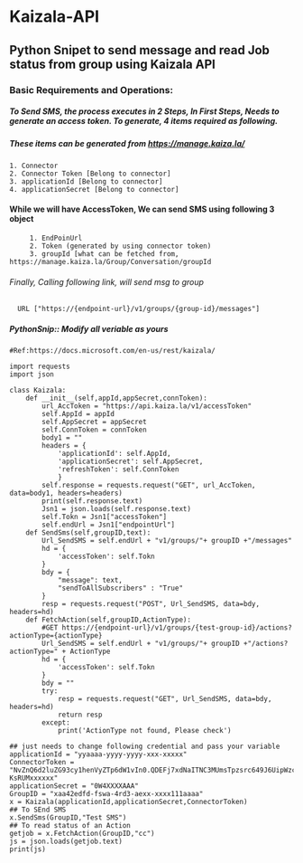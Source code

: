 # Kaizala-API
## Python Snipet to send message and read Job status from group using Kaizala API

### Basic Requirements and Operations:

##### To Send SMS, the process executes in 2 Steps, In First Steps, Needs to generate an access token. To generate, 4 items required as following.
##### These items can be generated from https://manage.kaiza.la/
	1. Connector
	2. Connector Token [Belong to connector]
	3. applicationId [Belong to connector]
	4. applicationSecret [Belong to connector]

#### While we will have AccessToken, We can send SMS using following 3 object
	     1. EndPoinUrl
	     2. Token (generated by using connector token)
	     3. groupId [what can be fetched from, https://manage.kaiza.la/Group/Conversation/groupId

###### Finally, Calling following link, will send msg to group
      URL ["https://{endpoint-url}/v1/groups/{group-id}/messages"]

##### PythonSnip:: Modify all veriable as yours

```
#Ref:https://docs.microsoft.com/en-us/rest/kaizala/

import requests
import json

class Kaizala:
    def __init__(self,appId,appSecret,connToken):
        url_AccToken = "https://api.kaiza.la/v1/accessToken"
        self.AppId = appId
        self.AppSecret = appSecret
        self.ConnToken = connToken
        body1 = ""
        headers = {
            'applicationId': self.AppId,
            'applicationSecret': self.AppSecret,
            'refreshToken': self.ConnToken
            }
        self.response = requests.request("GET", url_AccToken, data=body1, headers=headers)
        print(self.response.text)
        Jsn1 = json.loads(self.response.text)
        self.Tokn = Jsn1["accessToken"]
        self.endUrl = Jsn1["endpointUrl"]
    def SendSms(self,groupID,text):
        Url_SendSMS = self.endUrl + "v1/groups/"+ groupID +"/messages"
        hd = {
            'accessToken': self.Tokn
        }
        bdy = {
            "message": text,
            "sendToAllSubscribers" : "True"
        }
        resp = requests.request("POST", Url_SendSMS, data=bdy, headers=hd)
    def FetchAction(self,groupID,ActionType):
        #GET https://{endpoint-url}/v1/groups/{test-group-id}/actions?actionType={actionType}
        Url_SendSMS = self.endUrl + "v1/groups/"+ groupID +"/actions?actionType=" + ActionType
        hd = {
            'accessToken': self.Tokn
        }
        bdy = ""
        try:
            resp = requests.request("GET", Url_SendSMS, data=bdy, headers=hd)
            return resp
        except:
            print('ActionType not found, Please check')

## just needs to change following credential and pass your variable
applicationId = "yyaaaa-yyyy-yyyy-xxx-xxxxx"        
ConnectorToken = "NvZnQ6d2luZG93cy1henVyZTp6dW1vIn0.QDEFj7xdNaITNC3MUmsTpzsrc649J6UipWzcm-KsRUMxxxxxx"
applicationSecret = "0W4XXXXAAA"
GroupID = "xaa42edfd-fswa-4rd3-aexx-xxxx111aaaa"
x = Kaizala(applicationId,applicationSecret,ConnectorToken)
## To SEnd SMS
x.SendSms(GroupID,"Test SMS")
## To read status of an Action
getjob = x.FetchAction(GroupID,"cc")
js = json.loads(getjob.text)
print(js)
```
